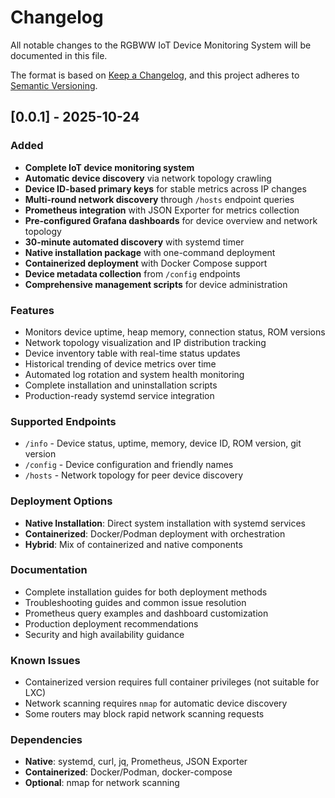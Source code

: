 # Changelog

All notable changes to the RGBWW IoT Device Monitoring System will be documented in this file.

The format is based on [Keep a Changelog](https://keepachangelog.com/en/1.0.0/),
and this project adheres to [Semantic Versioning](https://semver.org/spec/v2.0.0.html).

## [0.0.1] - 2025-10-24

### Added
- **Complete IoT device monitoring system**
- **Automatic device discovery** via network topology crawling
- **Device ID-based primary keys** for stable metrics across IP changes
- **Multi-round network discovery** through `/hosts` endpoint queries
- **Prometheus integration** with JSON Exporter for metrics collection
- **Pre-configured Grafana dashboards** for device overview and network topology
- **30-minute automated discovery** with systemd timer
- **Native installation package** with one-command deployment
- **Containerized deployment** with Docker Compose support
- **Device metadata collection** from `/config` endpoints
- **Comprehensive management scripts** for device administration

### Features
- Monitors device uptime, heap memory, connection status, ROM versions
- Network topology visualization and IP distribution tracking  
- Device inventory table with real-time status updates
- Historical trending of device metrics over time
- Automated log rotation and system health monitoring
- Complete installation and uninstallation scripts
- Production-ready systemd service integration

### Supported Endpoints
- `/info` - Device status, uptime, memory, device ID, ROM version, git version
- `/config` - Device configuration and friendly names
- `/hosts` - Network topology for peer device discovery

### Deployment Options
- **Native Installation**: Direct system installation with systemd services
- **Containerized**: Docker/Podman deployment with orchestration
- **Hybrid**: Mix of containerized and native components

### Documentation
- Complete installation guides for both deployment methods
- Troubleshooting guides and common issue resolution
- Prometheus query examples and dashboard customization
- Production deployment recommendations
- Security and high availability guidance

### Known Issues
- Containerized version requires full container privileges (not suitable for LXC)
- Network scanning requires `nmap` for automatic device discovery
- Some routers may block rapid network scanning requests

### Dependencies
- **Native**: systemd, curl, jq, Prometheus, JSON Exporter
- **Containerized**: Docker/Podman, docker-compose
- **Optional**: nmap for network scanning